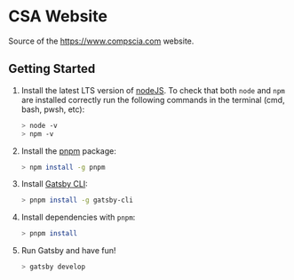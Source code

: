 # CSA Website

Source of the https://www.compscia.com website.

## Getting Started

 1. Install the latest LTS version of [nodeJS](https://nodejs.org/en/). To check
    that both `node` and `npm` are installed correctly run
    the following commands in the terminal (cmd, bash, pwsh, etc):
    ```bash
    > node -v
    > npm -v
    ```
 2. Install the [pnpm](https://pnpm.js.org/en/) package:
    ```bash
    > npm install -g pnpm
    ```
 3. Install [Gatsby CLI](https://www.gatsbyjs.com/):
    ```bash
    > pnpm install -g gatsby-cli
    ```
 4. Install dependencies with `pnpm`:
    ```bash
    > pnpm install
    ```
 5. Run Gatsby and have fun!
    ```bash
    > gatsby develop
    ```